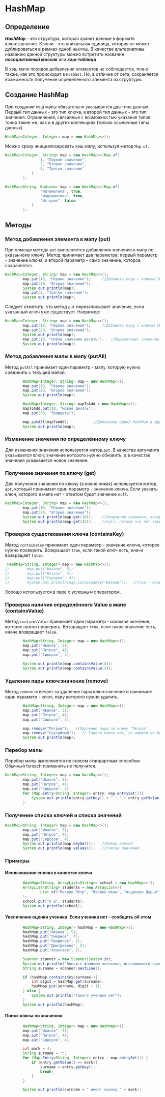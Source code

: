 # HashMap

## Определение

**_HashMap_** - это структура, которая хранит данные в формате ключ:значение. Ключи - это уникальная единица, которая не может дублироваться
в рамках одной `HashMap`. В качестве альтернативы названию данной структуры можно встретить название **_ассоциативный массив_** или **_хэш-таблица_**

В хэш мапе порядок добавления элементов не соблюдается, точно также, как это происходит в `HashSet`. Но, в отличие от сета, сохраняется возможность
получение определённого элемента из структуры.

## Создание HashMap

При создании хэш мапы обязательно указывается два типа данных. Первый тип данных - это тип ключа, а второй тип данных - это тип значения.
Ограничения, связанные с возможностью указания типов точно такие же, как и в других коллекциях (только ссылочные типы данных).

```java
HashMap<Integer, Integer> map = new HashMap<>();
```

Можно сразу инициализировать хэш мапу, используя метод `Map.of`.

```java
HashMap<Integer, String> map = new HashMap<>(Map.of(
                1, "Первое значение",
                2, "Второе значение",
                3, "Третье значение"
            )
        );
```

```java
HashMap<String, Boolean> map = new HashMap<>(Map.of(
                "Математика", true,
                "Информатика", true,
                "История", false
            )
        );
```

## Методы

### Метод добавления элемента в мапу (put)

При помощи метода `put` выполняется добавления значения в мапу по указанному ключу.
Метод принимает два параметра: первый параметр - значение ключа, а второй параметр - само значение, которое сохраняется.

```java
HashMap<Integer, String> map = new HashMap<>();
        map.put(10, "Первое значение");     //Добавить пару с ключом 10 и значением 'Первое значение'
        map.put(20, "Второе значение");
        System.out.println(map);
        map.put(5, "Третье значение");
        System.out.println(map);
```

Следует отметить, что метод `put` перезаписывает значение, если указанный ключ уже существует. Например:

```java
HashMap<Integer, String> map = new HashMap<>();
        map.put(10, "Первое значение");     //Добавить пару с ключом 10 и значением 'Первое значение'
        map.put(20, "Второе значение");
        System.out.println(map);
        map.put(10, "Новое значение десять");   //Перезапишет значение!
        System.out.println(map);
```

### Метод добавления мапы в мапу (putAll)

Метод `putAll` принимает один параметр - мапу, которую нужно соединить с текущей мапой.

```java
        HashMap<Integer, String> map = new HashMap<>();
        map.put(10, "Первое значение");
        map.put(20, "Второе значение");
        System.out.println(map);

        HashMap<Integer, String> mapToAdd = new HashMap<>();
        mapToAdd.put(10, "Новое десять");
        map.put(30, "Тридцать");

        map.putAll(mapToAdd);           //Добаление одной HashMap в другую
        System.out.println(map);
```

### Изменение значения по определённому ключу

Для изменения значения используется метод `put`. В качестве аргумента указывается ключ, значение которого нужно обновить, а 
в качестве значения указывается новое значение.

### Получение значения по ключу (get)

Для получения значения по ключу (а иначе никак) используется метод `get`, который принимает один параметр - значение ключа.
Если указать ключ, которого в мапе нет - ответом будет значение `null`.

```java
HashMap<Integer, String> map = new HashMap<>();
        map.put(10, "Первое значение");
        map.put(20, "Второе значение");
        System.out.println(map.get(10));    //Получение значения, которое храниться под ключом = 10
        System.out.println(map.get(25));    //null, потому что нет такого ключа
```

### Проверка существования ключа (containsKey)

Метод `containsKey` принимает один параметр - значение ключа, которое нужно проверить. Возвращает `true`, если такой ключ есть,
иначе возвращает `false`.

```java
 HashMap<String, Integer> map = new HashMap<>();
//        map.put("Иванов", 5);
//        map.put("Петров", 4);
//        map.put("Сидоров", 4);
//        System.out.println(map.containsKey("Иванов"));  //True - если есть, False - если нет.
```

Хорошо используется в паре с условным оператором.

### Проверка наличия определённого Value в мапе (containsValue)

Метод `containsValue` принимает один параметр - искомое значение, которое нужно проверить. Возвращает `true`, если такое значение есть,
иначе возвращает `false`.

```java
        HashMap<String, Integer> map = new HashMap<>();
        map.put("Иванов", 5);
        map.put("Петров", 4);
        map.put("Сидоров", 4);

        System.out.println(map.containsValue(4));
        System.out.println(map.containsValue(3));
```

### Удаление пары ключ:значение (remove)

Метод `remove` отвечает за удаление пары ключ:значение и принимает один параметр - ключ, пару которого нужно удалить.

```java
        HashMap<String, Integer> map = new HashMap<>();
        map.put("Иванов", 5);
        map.put("Петров", 4);
        map.put("Сидоров", 4);

        map.remove("Петров");   //Удаление пары по ключу 'Петров'
        map.remove("Случайный");   // Такого ключа нет, но ошибки не будет
        System.out.println(map);
```

### Перебор мапы

Перебор мапы выполняется не совсем стандартным способом. Обычный foreach применить не получится.

```java
HashMap<String, Integer> map = new HashMap<>();
        map.put("Иванов", 5);
        map.put("Петров", 4);
        map.put("Сидоров", 4);
        for (Map.Entry<String, Integer> entry: map.entrySet()){
            System.out.println(entry.getKey() + " : " + entry.getValue());
        }
```

### Получение списка ключей и списка значений

```java
HashMap<String, Integer> map = new HashMap<>();
        map.put("Иванов", 5);
        map.put("Петров", 4);
        map.put("Сидоров", 4);
        System.out.println(map.keySet());   //Набор ключей
        System.out.println(map.values());   //Список значений
```

### Примеры

#### Исользование списка в качестве ключа

```java
        HashMap<String, ArrayList<String>> school = new HashMap<>();
        ArrayList<String> students = new ArrayList<>(
                List.of("Петров Пётр", "Иванов Иван", "Андреева Дарья", "Смирнов Алексей")
        );
        school.put("9 В", students);
        System.out.println(school);
```

#### Увеличение оценки ученика. Если ученика нет - сообщить об этом

```java
        HashMap<String, Integer> hashMap = new HashMap<>();
        hashMap.put("Иванов", 5);
        hashMap.put("Смирнов", 4);
        hashMap.put("Панфилов", 2);
        hashMap.put("Дмитриенко", 3);
        hashMap.put("Алексеев", 5);

        Scanner scanner = new Scanner(System.in);
        System.out.println("Введите фамилию человека, исправившего оценку");
        String surname = scanner.nextLine();

        if (hashMap.containsKey(surname)){
            int digit = hashMap.get(surname);
            hashMap.put(surname, digit + 1);
        } else {
            System.out.println("Такого ученика нет");
        }
        System.out.println(hashMap);
```

#### Поиск ключа по значению

```java
        HashMap<String, Integer> map = new HashMap<>();
        map.put("Иванов", 5);
        map.put("Петров", 4);
        map.put("Сидоров", 4);

        int mark = 4;
        String surname = "";
        for (Map.Entry<String, Integer> entry : map.entrySet()) {
            if (entry.getValue() == mark){
                surname = entry.getKey();
                break;
            }
        }

        System.out.println(surname + " имеет оценку " + mark);
```
